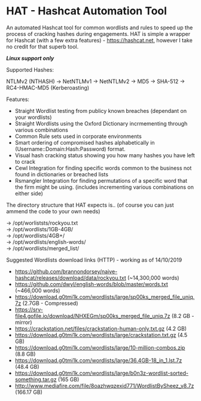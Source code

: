 # HAT - Hashcat Automation Tool
An automated Hashcat tool for common wordlists and rules to speed up the process of cracking hashes during engagements.
HAT is simple a wrapper for Hashcat (with a few extra features) - https://hashcat.net, however I take no credit for that superb tool.

***Linux support only***  

Supported Hashes:

NTLMv2 (NTHASH) -> NetNTLMv1 -> NetNTLMv2 -> MD5 -> SHA-512 -> RC4-HMAC-MD5 (Kerberoasting)


Features:

* Straight Wordlist testing from publicy known breaches (dependant on your wordlists)
* Straight Wordlists using the Oxford Dictionary incrmementing through various combinations
* Common Rule sets used in corporate environments
* Smart ordering of compromised hashes alphabetically in (Username::Domain:Hash:Password) format.
* Visual hash cracking status showing you how many hashes you have left to crack 
* Cewl Integration for finding specific words common to the business not found in dictionaries or breached lists
* Rsmangler Integration for finding permutations of a specific word that the firm might be using. (includes incrementing various combinations on either side)


The directory structure that HAT expects is.. (of course you can just ammend the code to your own needs)

-> /opt/worliststs/rockyou.txt  
-> /opt/wordlists/1GB-4GB/  
-> /opt/wordlists/4GB+/  
-> /opt/wordlists/english-words/  
-> /opt/wordlists/merged_list/



Suggested Wordlists download links (HTTP) - working as of 14/10/2019   
* https://github.com/brannondorsey/naive-hashcat/releases/download/data/rockyou.txt (~14,300,000 words)  
* https://github.com/dwyl/english-words/blob/master/words.txt (~466,000 words)  
* https://download.g0tmi1k.com/wordlists/large/sp00ks_merged_file_uniq.7z (2.7GB - Compressed)  
* https://srv-file4.gofile.io/download/NHXEGm/sp00ks_merged_file_uniq.7z (8.2 GB - mirror)  
* https://crackstation.net/files/crackstation-human-only.txt.gz (4.2 GB)  
* https://download.g0tmi1k.com/wordlists/large/crackstation.txt.gz (4.5 GB)  
* https://download.g0tmi1k.com/wordlists/large/10-million-combos.zip (8.8 GB)  
* https://download.g0tmi1k.com/wordlists/large/36.4GB-18_in_1.lst.7z (48.4 GB)  
* https://download.g0tmi1k.com/wordlists/large/b0n3z-wordlist-sorted-something.tar.gz (165 GB)  
* http://www.mediafire.com/file/8oazhwqzexid771/WordlistBySheez_v8.7z (166.17 GB)  
